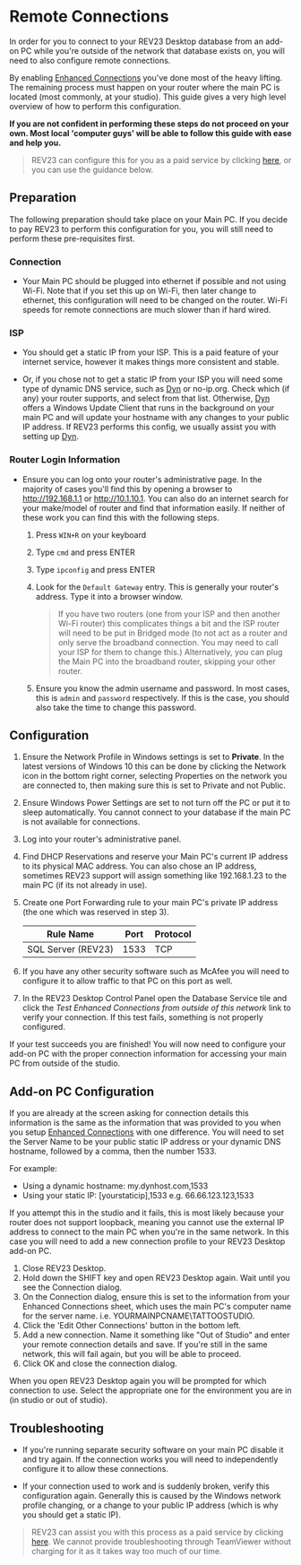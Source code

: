 # Remote Connections

In order for you to connect to your REV23 Desktop database from an add-on PC while you're outside of the network that database exists on, you will need to also configure remote connections.

By enabling [Enhanced Connections](enhanced-connections.md) you've done most of the heavy lifting. The remaining process must happen on your router where the main PC is located (most commonly, at your studio). This guide gives a very high level overview of how to perform this configuration. 

**If you are not confident in performing these steps do not proceed on your own. Most local 'computer guys' will be able to follow this guide with ease and help you.**

> REV23 can configure this for you as a paid service by clicking [here](https://www.rev23.com/cart/addtocart?productVariantId=7e6e8981-6ed4-4227-bc71-cf6f73abe445), or you can use the guidance below.

## Preparation

The following preparation should take place on your Main PC. If you decide to pay REV23 to perform this configuration for you, you will still need to perform these pre-requisites first.

### Connection

+ Your Main PC should be plugged into ethernet if possible and not using Wi-Fi. Note that if you set this up on Wi-Fi, then later change to ethernet, this configuration will need to be changed on the router. Wi-Fi speeds for remote connections are much slower than if hard wired.

### ISP

+ You should get a static IP from your ISP. This is a paid feature of your internet service, however it makes things more consistent and stable.

+ Or, if you chose not to get a static IP from your ISP you will need some type of dynamic DNS service, such as [Dyn](https://account.dyn.com/) or no-ip.org. Check which (if any) your router supports, and select from that list. Otherwise, [Dyn](https://account.dyn.com/) offers a Windows Update Client that runs in the background on your main PC and will update your hostname with any changes to your public IP address. If REV23 performs this config, we usually assist you with setting up [Dyn](https://account.dyn.com/).

### Router Login Information

+ Ensure you can log onto your router's administrative page. In the majority of cases you'll find this by opening a browser to http://192.168.1.1 or http://10.1.10.1. You can also do an internet search for your make/model of router and find that information easily. If neither of these work you can find this with the following steps.

    1. Press `WIN+R` on your keyboard
    2. Type `cmd` and press ENTER
    3. Type `ipconfig` and press ENTER
    4. Look for the `Default Gateway` entry. This is generally your router's address. Type it into a browser window.

        > If you have two routers (one from your ISP and then another Wi-Fi router) this complicates things a bit and the ISP router will need to be put in Bridged mode (to not act as a router and only serve the broadband connection. You may need to call your ISP for them to change this.) Alternatively, you can plug the Main PC into the broadband router, skipping your other router.

    5. Ensure you know the admin username and password. In most cases, this is `admin` and `password` respectively. If this is the case, you should also take the time to change this password.

## Configuration

1. Ensure the Network Profile in Windows settings is set to **Private**. In the latest versions of Windows 10 this can be done by clicking the Network icon in the bottom right corner, selecting Properties on the network you are connected to, then making sure this is set to Private and not Public.

2. Ensure Windows Power Settings are set to not turn off the PC or put it to sleep automatically. You cannot connect to your database if the main PC is not available for connections.

3. Log into your router's administrative panel.

4. Find DHCP Reservations and reserve your Main PC's current IP address to its physical MAC address. You can also chose an IP address, sometimes REV23 support will assign something like 192.168.1.23 to the main PC (if its not already in use).

5. Create one Port Forwarding rule to your main PC's private IP address (the one which was reserved in step 3).

    | Rule Name | Port | Protocol |
    | --- | --- | --- |
    | SQL Server (REV23) | 1533 | TCP |

6. If you have any other security software such as McAfee you will need to configure it to allow traffic to that PC on this port as well.

7. In the REV23 Desktop Control Panel open the Database Service tile and click the *Test Enhanced Connections from outside of this network* link to verify your connection. If this test fails, something is not properly configured.

If your test succeeds you are finished! You will now need to configure your add-on PC with the proper connection information for accessing your main PC from outside of the studio.

## Add-on PC Configuration

If you are already at the screen asking for connection details this information is the same as the information that was provided to you when you setup [Enhanced Connections](enhanced-connections.md) with one difference. You will need to set the Server Name to be your public static IP address or your dynamic DNS hostname, followed by a comma, then the number 1533.

For example:

+ Using a dynamic hostname: my.dynhost.com,1533
+ Using your static IP: [yourstaticip],1533 e.g. 66.66.123.123,1533

If you attempt this in the studio and it fails, this is most likely because your router does not support loopback, meaning you cannot use the external IP address to connect to the main PC when you're in the same network. In this case you will need to add a new connection profile to your REV23 Desktop add-on PC.

1. Close REV23 Desktop.
2. Hold down the SHIFT key and open REV23 Desktop again. Wait until you see the Connection dialog.
3. On the Connection dialog, ensure this is set to the information from your Enhanced Connections sheet, which uses the main PC's computer name for the server name. i.e. YOURMAINPCNAME\TATTOOSTUDIO.
4. Click the 'Edit Other Connections' button in the bottom left.
5. Add a new connection. Name it something like "Out of Studio" and enter your remote connection details and save. If you're still in the same network, this will fail again, but you will be able to proceed.
6. Click OK and close the connection dialog.

When you open REV23 Desktop again you will be prompted for which connection to use. Select the appropriate one for the environment you are in (in studio or out of studio).

## Troubleshooting

+ If you're running separate security software on your main PC disable it and try again. If the connection works you will need to independently configure it to allow these connections.

+ If your connection used to work and is suddenly broken, verify this configuration again. Generally this is caused by the Windows network profile changing, or a change to your public IP address (which is why you should get a static IP).

> REV23 can assist you with this process as a paid service by clicking [here](https://www.rev23.com/cart/addtocart?productVariantId=7e6e8981-6ed4-4227-bc71-cf6f73abe445). We cannot provide troubleshooting through TeamViewer without charging for it as it takes way too much of our time.